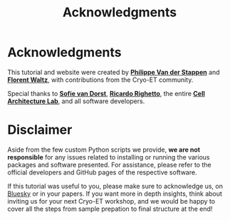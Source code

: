 ﻿---
layout: default
title: "Acknowledgments"
nav_order: 10
---

# Acknowledgments

This tutorial and website were created by [**Philippe Van der Stappen**](https://bsky.app/profile/phaips.vd.st) and [**Florent Waltz**](https://bsky.app/profile/florentwaltz.bsky.social), with contributions from the Cryo-ET community.

Special thanks to **[Sofie van Dorst](https://bsky.app/profile/sofie-dot-rec.bsky.social)**, **[Ricardo Righetto](https://bsky.app/profile/lifeonthewedge.bsky.social)**, the entire [**Cell Architecture Lab**](https://www.cellarchlab.com/), and all software developers.

# Disclaimer

Aside from the few custom Python scripts we provide, **we are not responsible** for any issues related to installing or running 
the various packages and software presented. For assistance, please refer to the official developers and GitHub pages of the respective software.

If this tutorial was useful to you, please make sure to acknowledge us, on [Bluesky](https://bsky.app/profile/cellarchlab.com) or in your papers.
If you want more in depth insights, think about inviting us for your next Cryo-ET workshop, and we would be happy to cover all the steps from sample prepation to final structure at the end!
